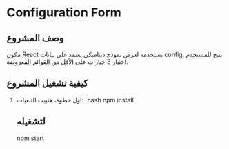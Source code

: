 # Configuration Form

## وصف المشروع
مكون React بستخدمه لعرض نموذج ديناميكي يعتمد على بيانات config. يتيح للمستخدم اختيار 3 خيارات على الأقل من القوائم المعروضة.

## كيفية تشغيل المشروع
1. اول خطوة،  هثبيت التبعيات:
   `bash
   npm install
    
    ## لتشغيله
    npm start